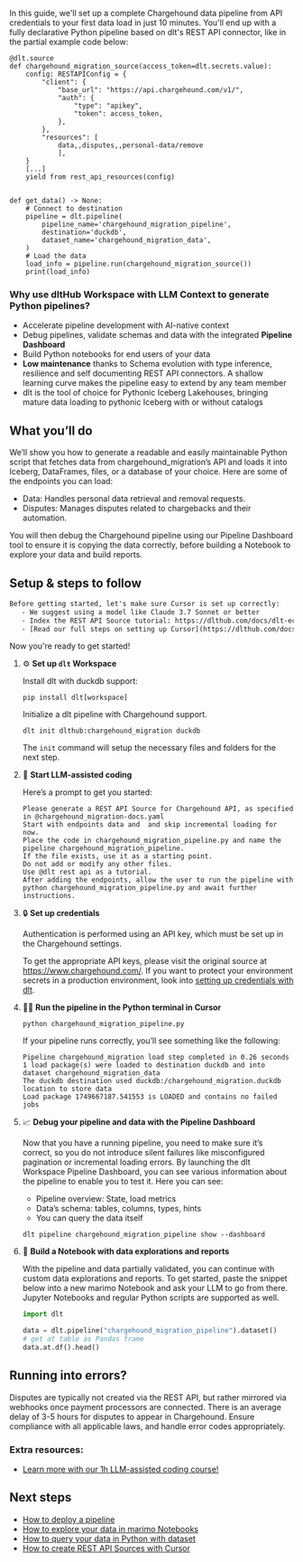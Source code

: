 In this guide, we'll set up a complete Chargehound data pipeline from API credentials to your first data load in just 10 minutes. You'll end up with a fully declarative Python pipeline based on dlt's REST API connector, like in the partial example code below:

```python-outcome
@dlt.source
def chargehound_migration_source(access_token=dlt.secrets.value):
    config: RESTAPIConfig = {
        "client": {
            "base_url": "https://api.chargehound.com/v1/",
            "auth": {
                "type": "apikey",
                "token": access_token,
            },
        },
        "resources": [
            data,,disputes,,personal-data/remove
            ],
    }
    [...]
    yield from rest_api_resources(config)


def get_data() -> None:
    # Connect to destination
    pipeline = dlt.pipeline(
        pipeline_name='chargehound_migration_pipeline',
        destination='duckdb',
        dataset_name='chargehound_migration_data', 
    )
    # Load the data
    load_info = pipeline.run(chargehound_migration_source())
    print(load_info) 
```

### Why use dltHub Workspace with LLM Context to generate Python pipelines?

- Accelerate pipeline development with AI-native context
- Debug pipelines, validate schemas and data with the integrated **Pipeline Dashboard**
- Build Python notebooks for end users of your data
- **Low maintenance** thanks to Schema evolution with type inference, resilience and self documenting REST API connectors. A shallow learning curve makes the pipeline easy to extend by any team member
- dlt is the tool of choice for Pythonic Iceberg Lakehouses, bringing mature data loading to pythonic Iceberg with or without catalogs

## What you’ll do

We’ll show you how to generate a readable and easily maintainable Python script that fetches data from chargehound_migration’s API and loads it into Iceberg, DataFrames, files, or a database of your choice. Here are some of the endpoints you can load:

- Data: Handles personal data retrieval and removal requests.
- Disputes: Manages disputes related to chargebacks and their automation.

You will then debug the Chargehound pipeline using our Pipeline Dashboard tool to ensure it is copying the data correctly, before building a Notebook to explore your data and build reports.

## Setup & steps to follow

```default
Before getting started, let's make sure Cursor is set up correctly:
   - We suggest using a model like Claude 3.7 Sonnet or better
   - Index the REST API Source tutorial: https://dlthub.com/docs/dlt-ecosystem/verified-sources/rest_api/ and add it to context as **@dlt rest api**
   - [Read our full steps on setting up Cursor](https://dlthub.com/docs/dlt-ecosystem/llm-tooling/cursor-restapi#23-configuring-cursor-with-documentation)
```

Now you're ready to get started!

1. ⚙️ **Set up `dlt` Workspace**
    
    Install dlt with duckdb support:
    ```shell
    pip install dlt[workspace]
    ```

    Initialize a dlt pipeline with Chargehound support.
    ```shell
    dlt init dlthub:chargehound_migration duckdb
    ```

    The `init` command will setup the necessary files and folders for the next step.
    
2. 🤠 **Start LLM-assisted coding**
    
    Here’s a prompt to get you started:
    
    ```prompt
    Please generate a REST API Source for Chargehound API, as specified in @chargehound_migration-docs.yaml 
    Start with endpoints data and  and skip incremental loading for now. 
    Place the code in chargehound_migration_pipeline.py and name the pipeline chargehound_migration_pipeline. 
    If the file exists, use it as a starting point. 
    Do not add or modify any other files. 
    Use @dlt rest api as a tutorial. 
    After adding the endpoints, allow the user to run the pipeline with python chargehound_migration_pipeline.py and await further instructions.
    ```

    
3. 🔒 **Set up credentials** 
    
    Authentication is performed using an API key, which must be set up in the Chargehound settings.
    
    To get the appropriate API keys, please visit the original source at https://www.chargehound.com/.
    If you want to protect your environment secrets in a production environment, look into [setting up credentials with dlt](https://dlthub.com/docs/walkthroughs/add_credentials).
    
4. 🏃‍♀️ **Run the pipeline in the Python terminal in Cursor**
    
    ```shell
    python chargehound_migration_pipeline.py
    ```
    
    If your pipeline runs correctly, you’ll see something like the following:
    
    ```shell
    Pipeline chargehound_migration load step completed in 0.26 seconds
    1 load package(s) were loaded to destination duckdb and into dataset chargehound_migration_data
    The duckdb destination used duckdb:/chargehound_migration.duckdb location to store data
    Load package 1749667187.541553 is LOADED and contains no failed jobs
    ```
    
5. 📈 **Debug your pipeline and data with the Pipeline Dashboard**

    Now that you have a running pipeline, you need to make sure it’s correct, so you do not introduce silent failures like misconfigured pagination or incremental loading errors. By launching the dlt Workspace Pipeline Dashboard, you can see various information about the pipeline to enable you to test it. Here you can see:
    - Pipeline overview: State, load metrics
    - Data’s schema: tables, columns, types, hints
    - You can query the data itself
    
    ```shell
    dlt pipeline chargehound_migration_pipeline show --dashboard
    ```
    
6. 🐍 **Build a Notebook with data explorations and reports**

    With the pipeline and data partially validated, you can continue with custom data explorations and reports. To get started, paste the snippet below into a new marimo Notebook and ask your LLM to go from there. Jupyter Notebooks and regular Python scripts are supported as well.

    
    ```python
    import dlt

   data = dlt.pipeline("chargehound_migration_pipeline").dataset()
   # get at table as Pandas frame
   data.at.df().head()
    ```

## Running into errors?

Disputes are typically not created via the REST API, but rather mirrored via webhooks once payment processors are connected. There is an average delay of 3-5 hours for disputes to appear in Chargehound. Ensure compliance with all applicable laws, and handle error codes appropriately.

### Extra resources:

- [Learn more with our 1h LLM-assisted coding course!](https://www.youtube.com/watch?v=GGid70rnJuM)

## Next steps

- [How to deploy a pipeline](https://dlthub.com/docs/walkthroughs/deploy-a-pipeline)
- [How to explore your data in marimo Notebooks](https://dlthub.com/docs/general-usage/dataset-access/marimo)
- [How to query your data in Python with dataset](https://dlthub.com/docs/general-usage/dataset-access/dataset)
- [How to create REST API Sources with Cursor](https://dlthub.com/docs/dlt-ecosystem/llm-tooling/cursor-restapi)